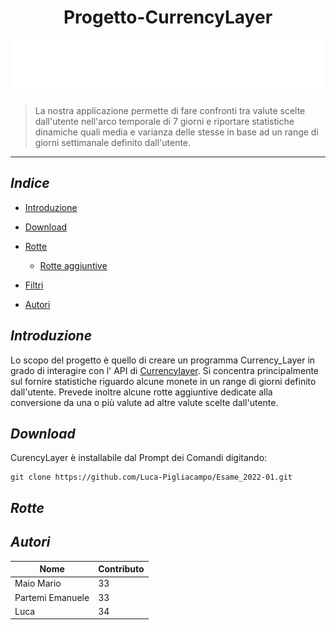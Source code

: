 <h1 align="center"> Progetto-CurrencyLayer</h1></font>
<p align="center">
    <img  src="currencylayer_logo.png">
</p>


> La nostra applicazione permette di fare  confronti tra valute scelte  dall'utente nell'arco temporale di 7 giorni e riportare statistiche dinamiche quali media e varianza delle stesse in base ad un range di giorni settimanale definito dall'utente.
  *** 
  
  ## *Indice*

  -  [Introduzione](#introduzione)
  - [Download](#download)

  - [Rotte](#rotte)
     - [Rotte aggiuntive](#rotte-aggiuntive)

  - [Filtri](#filtri)

  - [Autori](#autori)


## *Introduzione*
  <a>Lo scopo del progetto è quello di creare un programma Currency_Layer in grado di interagire con l' API di [Currencylayer](https://currencylayer.com/).
  Si concentra principalmente sul fornire statistiche riguardo alcune monete in un range di giorni definito dall'utente. 
  Prevede inoltre alcune rotte aggiuntive dedicate alla conversione da    una o più valute ad altre valute  scelte dall'utente.</a>
  
 ## *Download*
  <a>CurencyLayer è installabile dal Prompt dei Comandi digitando:  
   ```
   git clone https://github.com/Luca-Pigliacampo/Esame_2022-01.git
   ```
  </a>
  
  ## *Rotte*
  
  
  ## *Autori*
  Nome |  Contributo
  ---- |  -----------
  Maio Mario | 33
  Partemi Emanuele | 33
  Luca |34
  

  


  


